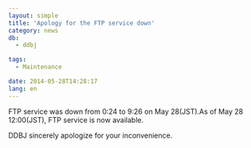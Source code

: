 ```yaml
---
layout: simple
title: 'Apology for the FTP service down'
category: news
db:
  - ddbj

tags:
  - Maintenance

date: 2014-05-28T14:28:17
lang: en
---
```


<p>FTP service was down from 0:24 to 9:26 on May 28(JST).As of May 28 12:00(JST), FTP service is now available.</p>

<p>DDBJ sincerely apologize for your inconvenience.</p>
